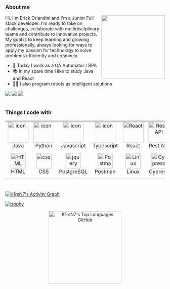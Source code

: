 <h3>About me</h3>

<img src="https://media4.giphy.com/media/v1.Y2lkPTc5MGI3NjExbzJtanIzb2poamIxdG1ya2RhN2JzMHI3Zjk3enZ6MGZ4NHF5cmdncyZlcD12MV9pbnRlcm5hbF9naWZfYnlfaWQmY3Q9Zw/kdtqSW38KsXJTnxZXF/giphy.gif" width="200px" align="right"/>
Hi, I'm Erick Orlandini and I'm a Junior Full stack developer. I'm ready to take on challenges, collaborate with multidisciplinary teams and contribute to innovative projects. My goal is to keep learning and growing professionally, always looking for ways to apply my passion for technology to solve problems efficiently and creatively.

- 🤖 Today I work as a QA Automator / RPA 
- 📚 In my spare time I like to study Java and React
- 👨‍💻 I also program robots as intelligent solutions
  
<div>
  <a href = "mailto:contatoerickorlandini10@gmail.com"><img src="https://img.shields.io/badge/-Gmail-%23333?style=for-the-badge&logo=gmail&logoColor=white" target="_blank"></a>
  <a href="https://www.linkedin.com/in/erick-orlandini-souza-aleixo-917881231" target="_blank"><img src="https://img.shields.io/badge/-LinkedIn-%230077B5?style=for-the-badge&logo=linkedin&logoColor=white" target="_blank"></a> 
  <a href="https://instagram.com/erickorlandini" target="_blank"><img src="https://img.shields.io/badge/-Instagram-%23E4405F?style=for-the-badge&logo=instagram&logoColor=white" target="_blank"></a>
</div>

#
<h3>Things I code with</h3>
<table align="center">
  <tr>
    <td align="center" width="96">
        <img src="https://techstack-generator.vercel.app/java-icon.svg" alt="icon" width="65" height="65" />
      <br>Java
    </td>
    <td align="center" width="96">
      <a href="#macropower-tech">
        <img src="https://techstack-generator.vercel.app/python-icon.svg" alt="icon" width="65" height="65" />
      </a>
      <br>Python
    </td>
    <td align="center" width="96">
        <img src="https://techstack-generator.vercel.app/js-icon.svg" alt="icon" width="65" height="65" />
      <br>Javascript
    </td>
    <td align="center" width="96">
        <img src="https://techstack-generator.vercel.app/ts-icon.svg" alt="icon" width="65" height="65" />
      <br>Typescript
    </td>
       <td align="center" width="96">
        <img src="https://techstack-generator.vercel.app/react-icon.svg" width="65" height="65" alt="React" />
      <br>React
    </td>
          <td align="center" width="96">
        <img src="https://techstack-generator.vercel.app/restapi-icon.svg" width="65" height="65" alt="Rest API" />
      <br>Rest API
    </td>
          <td align="center" width="96">
        <img src="https://techstack-generator.vercel.app/docker-icon.svg" width="65" height="65" alt="Rest API" />
      <br>Docker
    </td>
   <td align="center" width="96">
        <img src="https://techstack-generator.vercel.app/aws-icon.svg" width="65" height="65" alt="AWS" />
      <br>AWS
    </td>
  </tr>
  <tr>
    <td align="center"  width="96">
        <img src="https://skillicons.dev/icons?i=html" width="48" height="48" alt="HTML" />
      <br>HTML
    </td>
    <td align="center" width="96">
        <img src="https://skillicons.dev/icons?i=css" width="48" height="48" alt="css" />
      <br>CSS
    </td>
        <td align="center" width="96">
        <img src="https://skillicons.dev/icons?i=postgres" width="48" height="48" alt="jquery" />
      <br>PostgreSQL
        <td align="center" width="96">
        <img src="https://skillicons.dev/icons?i=postman" width="48" height="48" alt="Postman" />
      <br>Postman
    </td>
            <td align="center" width="96">
        <img src="https://skillicons.dev/icons?i=linux" width="48" height="48" alt="Linux" />
      <br>Linux
    </td>
    <td align="center" width="96">
        <img src="https://skillicons.dev/icons?i=cypress" width="48" height="48" alt="Cypress" />
      <br>Cypress
    </td>
    <td align="center" width="96">
        <img src="https://skillicons.dev/icons?i=selenium" width="48" height="48" alt="Git" />
      <br>Selenium
    </td>
    <td align="center" width="96">
        <img src="https://skillicons.dev/icons?i=spring" alt="icon" width="65" height="65" />
      <br>Spring
    </td>
  </tr>
</table>

#

<a href="https://github.com/erickorlandini/erickorlandini">
    <img alt="K1rsN7's Activity Graph" src="https://github-readme-activity-graph.vercel.app/graph/?username=erickorlandini&bg_color=RRGGBBAA&title_color=808080&color=808080&line=808080&point=DEDEDE&hide_border=true&custom_title=Contribution⠀Graph" /></a>

[![trophy](https://github-profile-trophy.vercel.app/?username=erickorlandini&row=1&margin-w=40&theme=nord)](https://github.com/ryo-ma/github-profile-trophy)

 <div align="center">
    <img height="230px" alt="K1rsN7's Top Languages GitHub" src="https://github-readme-stats.vercel.app/api/top-langs/?username=erickorlandini&theme=transparent&title_color=808080&color=808080&text_color=DEDEDE&hide_border=true&text_bold=true&layout=compact"weight=41% height="192px"/>
      
<!--       <img src="https://wakatime.com/share/@K1rsN7/00fbd77f-ac04-4ba5-aebe-b75a9efc825a.svg" height="500px"/> -->
</div>
